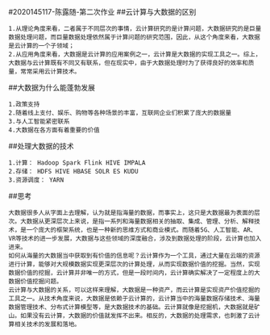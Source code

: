 ﻿#2020145117-陈露随-第二次作业
##云计算与大数据的区别

    1.从理论角度来看，二者属于不同层次的事情，云计算研究的是计算问题，大数据研究的是巨量数据处理问题，而巨量数据处理依然属于计算问题的研究范围，因此，从这个角度来看，大数据是云计算的一个子领域；
    2.从应用角度来看，大数据是云计算的应用案例之一，云计算是大数据的实现工具之一。综上，大数据与云计算既有不同又有联系，但在现实中，由于大数据处理时为了获得良好的效率和质量，常常采用云计算技术。
##大数据为什么能蓬勃发展

    1.政策支持
    2.随着线上支付、娱乐、购物等各种场景的丰富，互联网企业们积累了庞大的数据量
    3.与人工智能紧密联系
    4.大数据在各方面有着重要的价值

##处理大数据的技术

    1.计算： Hadoop Spark Flink HIVE IMPALA
    2.存储： HDFS HIVE HBASE SOLR ES KUDU
    3.资源调度： YARN
##思考

    大数据很多人从字面上去理解，认为就是指海量的数据，而事实上，这只是大数据最为表面的层次。大数据从更深层次上来说，是指一系列和海量数据相关的抽取、集成、管理、分析、解释技术，是一个庞大的框架系统，也是一种新的思维方式和商业模式。而随着5G、人工智能、AR、VR等技术的进一步发展，大数据与这些领域的深度融合，涉及到数据处理的阶段，云计算也加入进来。
    如何从海量的大数据当中获取到有价值的信息呢？云计算作为一个工具，通过大量在云端的资源进行计算，能够对大规模数据实现更深层次的计算处理，从而实现数据价值的挖掘。当然，实现数据价值的挖掘，云计算并非唯一的方式，但是一段时间内，云计算确实解决了一定程度上的大数据价值挖掘问题。
    云计算与大数据的关系，可以这样来理解，大数据是一种资产，而云计算是实现资产价值挖掘的工具之一。从技术角度来说，大数据是依赖于云计算的，云计算当中的海量数据存储技术、海量数据管理技术、分布式计算模型等，是大数据技术的基础。云计算就像是挖掘机，大数据就是矿山。如果没有云计算，大数据的价值就发挥不出来。相反的，大数据的处理需求，也刺激了云计算相关技术的发展和落地。

